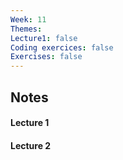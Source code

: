 ```yaml
---
Week: 11
Themes: 
Lecture1: false
Coding exercices: false
Exercises: false
---
```


  

## Notes

  

#### Lecture 1

  

#### Lecture 2


